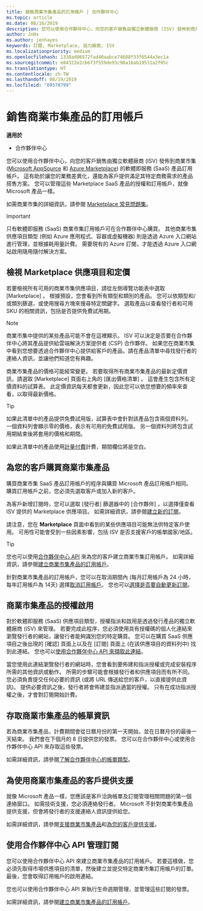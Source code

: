 ```yaml
---
title: 銷售商業市集產品的訂用帳戶 | 合作夥伴中心
ms.topic: article
ms.date: 08/16/2019
description: 您可以使用合作夥伴中心，向您的客戶銷售由獨立軟體廠商 (ISV) 發佈到商業市集的軟體即服務 (SaaS) 產品訂用帳戶。
author: JnHs
ms.author: jenhayes
keywords: 訂閱, Marketplace, 協力廠商, ISV
ms.localizationpriority: medium
ms.openlocfilehash: 1338ad86572fad40aabce74688f33f6544a3ec1a
ms.sourcegitcommit: e84322e2cb6f3f559de93c98a16ab19531a2f95c
ms.translationtype: HT
ms.contentlocale: zh-TW
ms.lasthandoff: 08/19/2019
ms.locfileid: "69578799"
---
```

# <a name="sell-subscriptions-to-commercial-marketplace-products"></a>銷售商業市集產品的訂用帳戶

**適用於**

- 合作夥伴中心

您可以使用合作夥伴中心，向您的客戶銷售由獨立軟體廠商 (ISV) 發佈到商業市集 ([Microsoft AppSource](https://appsource.microsoft.com/) 和 [Azure Marketplace](https://azuremarketplace.microsoft.com/)) 的軟體即服務 (SaaS) 產品訂用帳戶。 這有助於讓您的業務差異化，還能為客戶提供滿足其特定商務需求的產品搭售方案。 您可以管理這些 Marketplace SaaS 產品的授權和訂用帳戶，就像 Microsoft 產品一樣。

如需商業市集的詳細資訊，請參閱 [Marketplace 常見問題集](https://docs.microsoft.com/azure/marketplace/marketplace-faq-publisher-guide)。

> [!IMPORTANT]
> 只有軟體即服務 (SaaS) 商業市集訂用帳戶可在合作夥伴中心購買。 其他商業市集供應項目類型 (例如 Azure 應用程式、容器或虛擬機器) 則是透過 Azure 入口網站進行管理，並根據耗用量計費。 需要現有的 Azure 訂閱，才能透過 Azure 入口網站啟用隨用隨付解決方案。

## <a name="view-marketplace-offers-and-pricing"></a>檢視 Marketplace 供應項目和定價

若要檢視所有可用的商業市集供應項目，請從左側導覽功能表中選取 [Marketplace]  。 根據預設，您會看到所有類型和類別的產品。 您可以依類型和/或類別篩選，或使用搜尋方塊來搜尋特定關鍵字。 選取產品以查看發行者和可用 SKU 的相關資訊，包括是否提供免費試用期。

> [!NOTE]
> 商業市集中提供的某些產品可能不會在這裡顯示。 ISV 可以決定是否要在合作夥伴中心將其產品提供給雲端解決方案提供者 (CSP) 合作夥伴。 如果您在商業市集中看到您想要透過合作夥伴中心提供給客戶的產品，請在產品清單中尋找發行者的連絡人資訊，並讓他們知道您有興趣。

商業市集產品的價格可能經常變更。 若要取得所有商業市集產品的最新定價資訊，請選取 [Marketplace]  頁面右上角的 [匯出價格清單]  。 這會產生包含所有定價資料的試算表。 此定價資訊每天都會更新，因此您可以依您想要的頻率來查看，以取得最新價格。

> [!TIP]
> 如果此清單中的產品提供免費試用版，試算表中會針對該產品包含兩個資料列。 一個資料列會顯示零的價格，表示有可用的免費試用版。 另一個資料列將包含試用期結束後將套用的價格和期間。
>
> 如果此清單中的產品使用[計量付費](https://docs.microsoft.com/azure/marketplace/partner-center-portal/saas-metered-billing)計費，期間欄位將是空白。

## <a name="purchase-commercial-marketplace-products-for-your-customers"></a>為您的客戶購買商業市集產品

購買商業市集 SaaS 產品訂用帳戶的程序與購買 Microsoft 產品訂用帳戶相同。 購買訂用帳戶之前，您必須先選取客戶或加入新的客戶。

為客戶新增訂閱時，您可以選取 [發行者]  篩選器中的 [合作夥伴]  ，以選擇僅查看 ISV 提供的 Marketplace 供應項目。 如需詳細資訊，請參閱[建立新的訂閱](create-a-new-subscription.md)。

請注意，您在 **Marketplace** 頁面中看到的某些供應項目可能無法供特定客戶使用。 可用性可能會受到一些因素影響，包括 ISV 是否支援客戶的帳單國家/地區。

> [!TIP]
> 您也可以使用[合作夥伴中心 API](https://docs.microsoft.com/partner-center/develop/) 來為您的客戶建立商業市集訂用帳戶。 如需詳細資訊，請參閱[建立商業市集產品的訂用帳戶](https://docs.microsoft.com/partner-center/develop/create-subscription-azure-marketplace-products)。

針對商業市集產品的訂用帳戶，您可以在取消期間內 (每月訂用帳戶為 24 小時，每年訂用帳戶為 14天) 選擇[取消訂用帳戶](https://docs.microsoft.com/partner-center/create-a-new-subscription#cancel-a-subscription)。 您也可以[選擇是否要自動更新訂閱](https://docs.microsoft.com/partner-center/create-a-new-subscription#choose-whether-to-automatically-renew-an-azure-marketplace-subscription)。

## <a name="license-activation-for-commercial-marketplace-products"></a>商業市集產品的授權啟用

對於軟體即服務 (SaaS) 供應項目類型，授權指派和啟用是透過發行產品的獨立軟體廠商 (ISV) 來管理。 若要完成此程序，您必須使用具有授權碼的個人化連結來瀏覽發行者的網站，讓發行者能夠識別您的特定購買。 您可以在購買 SaaS 供應項目之後出現的 [確認] 頁面上以及在 [訂閱]  頁面上 (在該供應項目的資料列中) 找到此連結。 您也可以[使用合作夥伴中心 API 來擷取此連結](https://docs.microsoft.com/partner-center/develop/get-activation-link-by-order-line-item)。

當您使用此連結瀏覽發行者的網站時，您會看到要佈建和指派授權或完成安裝程序所需的其他資訊或動作。 所需的步驟可能會根據發行者和供應項目而有所不同。 您必須負責提交任何必要的資訊 (或將 URL 傳送給您的客戶，以直接提供此資訊)。 提供必要資訊之後，發行者將會佈建並指派適當的授權。 只有在成功指派授權之後，才會對訂閱開始計費。

## <a name="access-billing-info-for-commercial-marketplace-products"></a>存取商業市集產品的帳單資訊

若為商業市集產品，計費期間會從日曆月份的第一天開始，並在日曆月份的最後一天結束。 我們會在下個月的 8 日提供您的發票。 您可以在合作夥伴中心或使用合作夥伴中心 API 來存取這些發票。

如需詳細資訊，請參閱[了解合作夥伴中心的帳單類型](https://docs.microsoft.com/partner-center/billing-different-types#billing-for-one-time-and-select-recurring-charges)。

## <a name="provide-support-for-customers-using-commercial-marketplace-products"></a>為使用商業市集產品的客戶提供支援

就像 Microsoft 產品一樣，您應該是客戶洽詢帳單及訂閱管理相關問題的第一個連絡窗口。 如需技術支援，您必須連絡發行者。 Microsoft 不針對商業市集產品提供支援，但會將發行者的支援連絡人資訊提供給您。

如需詳細資訊，請參閱[支援商業市集產品](https://docs.microsoft.com/partner-center/report-problems-on-behalf-of-a-customer#support-for-commercial-marketplace-products)和[為您的客戶提供支援](https://docs.microsoft.com/partner-center/customer-support)。

## <a name="manage-subscriptions-using-partner-center-apis"></a>使用合作夥伴中心 API 管理訂閱

您可以使用合作夥伴中心 API 來建立商業市集產品的訂用帳戶。 若要這樣做，您必須先取得市場供應項目的清單，然後建立並提交特定商業市集訂用帳戶的訂單。 最後，您會取得訂用帳戶的啟用連結。

您也可以使用合作夥伴中心 API 來執行生命週期管理，並管理這些訂閱的發票。

如需詳細資訊，請參閱[建立商業市集產品的訂用帳戶](https://docs.microsoft.com/partner-center/develop/create-subscription-azure-marketplace-products)。